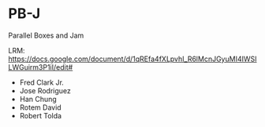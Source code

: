 PB-J
====
Parallel Boxes and Jam

LRM: https://docs.google.com/document/d/1qREfa4fXLpvhI_R6lMcnJGyuMI4IWSILWGuirm3P1iI/edit#

* Fred Clark Jr.
* Jose Rodriguez
* Han Chung
* Rotem David
* Robert Tolda
